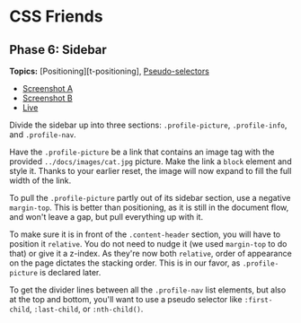 # CSS Friends

## Phase 6: Sidebar

**Topics:** [Positioning][t-positioning],
[Pseudo-selectors][t-pseudo-selectors]

- [Screenshot A][ss-06-a]
- [Screenshot B][ss-06-b]
- [Live][live-06]

Divide the sidebar up into three sections: `.profile-picture`,
`.profile-info`, and `.profile-nav`.

Have the `.profile-picture` be a link that contains an image tag with
the provided `../docs/images/cat.jpg` picture. Make the link a `block`
element and style it. Thanks to your earlier reset, the image will now
expand to fill the full width of the link.

To pull the `.profile-picture` partly out of its sidebar section, use a
negative `margin-top`. This is better than positioning, as it is still
in the document flow, and won't leave a gap, but pull everything up with
it.

To make sure it is in front of the `.content-header` section, you will
have to position it `relative`. You do not need to nudge it (we used
`margin-top` to do that) or give it a z-index. As they're now both
`relative`, order of appearance on the page dictates the stacking order.
This is in our favor, as `.profile-picture` is declared later.

To get the divider lines between all the `.profile-nav` list elements,
but also at the top and bottom, you'll want to use a pseudo selector
like `:first-child`, `:last-child`, or `:nth-child()`.

[ss-06-a]: ../docs/screenshots/06-sidebar-a.png
[ss-06-b]: ../docs/screenshots/06-sidebar-b.png
[live-06]: http://appacademy.github.io/css-friends/solution/06-sidebar.html
[t-pseudo-selectors]: http://css-tricks.com/pseudo-class-selectors/
